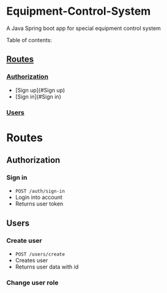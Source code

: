 # Equipment-Control-System
A Java Spring boot app for special equipment control system

Table of contents:

## [Routes](#Routes)

### [Authorization](#Authorization)

- [Sign up](#Sign up)
- [Sign in](#Sign in)

### [Users](#Users)

# Routes

## Authorization

### Sign in

- `POST /auth/sign-in`
- Login into account
- Returns user token

## Users

### Create user
- `POST /users/create`
- Creates user
- Returns user data with id

### Change user role